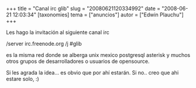 +++
title = "Canal irc glib"
slug = "20080621120334992"
date = "2008-06-21 12:03:34"
[taxonomies]
tema = ["anuncios"]
autor = ["Edwin Plauchu"]
+++

Les hago la invitación al siguiente canal irc

/server irc.freenode.org /j #glib

es la misma red donde se alberga unix mexico postgresql asterisk y
muchos otros grupos de desarrolladores o usuarios de opensource.

Si les agrada la idea… es obvio que por ahí estarán. Si no.. creo que
ahi estare solo, :)

